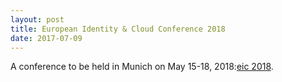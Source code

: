 ```yaml
---
layout: post
title: European Identity & Cloud Conference 2018
date: 2017-07-09
---
```


A conference to be held in Munich on May 15-18, 2018:[eic 2018](https://www.kuppingercole.com/events/eic2017).



